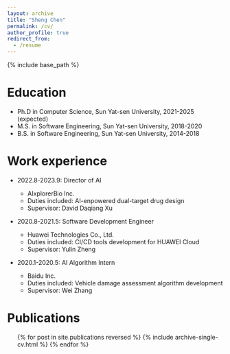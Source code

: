 ```yaml
---
layout: archive
title: "Sheng Chen"
permalink: /cv/
author_profile: true
redirect_from:
  - /resume
---
```


{% include base_path %}

Education
======
* Ph.D in Computer Science, Sun Yat-sen University, 2021-2025 (expected)
* M.S. in Software Engineering, Sun Yat-sen University, 2018-2020
* B.S. in Software Engineering, Sun Yat-sen University, 2014-2018

Work experience
======
* 2022.8-2023.9: Director of AI
  * AIxplorerBio Inc.
  * Duties included: AI-enpowered dual-target drug design
  * Supervisor: David Daqiang Xu

* 2020.8-2021.5: Software Development Engineer
  * Huawei Technologies Co., Ltd.
  * Duties included: CI/CD tools development for HUAWEI Cloud
  * Supervisor: Yulin Zheng

* 2020.1-2020.5: AI Algorithm Intern
  * Baidu Inc.
  * Duties included: Vehicle damage assessment algorithm development
  * Supervisor: Wei Zhang

Publications
======
  <ul>{% for post in site.publications reversed %}
    {% include archive-single-cv.html %}
  {% endfor %}</ul>
  

